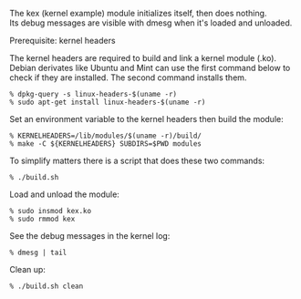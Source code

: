 The kex (kernel example) module initializes itself, then does nothing.  
Its debug messages are visible with dmesg when it's loaded and unloaded.

Prerequisite: kernel headers

The kernel headers are required to build and link a kernel module (.ko).
Debian derivates like Ubuntu and Mint can use the first command below to
check if they are installed. The second command installs them.

    % dpkg-query -s linux-headers-$(uname -r)
    % sudo apt-get install linux-headers-$(uname -r)

Set an environment variable to the kernel headers then build the module:

    % KERNELHEADERS=/lib/modules/$(uname -r)/build/
    % make -C ${KERNELHEADERS} SUBDIRS=$PWD modules

To simplify matters there is a script that does these two commands:

    % ./build.sh

Load and unload the module:

    % sudo insmod kex.ko
    % sudo rmmod kex

See the debug messages in the kernel log:

    % dmesg | tail 

Clean up:

    % ./build.sh clean
